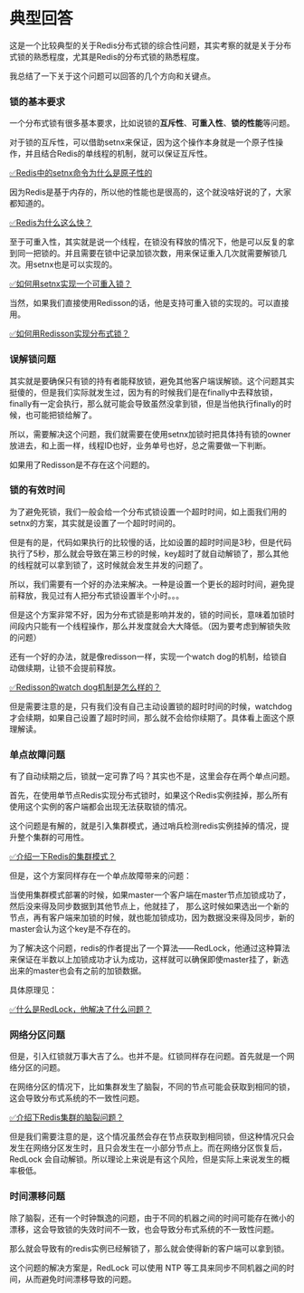 # 典型回答

这是一个比较典型的关于Redis分布式锁的综合性问题，其实考察的就是关于分布式锁的熟悉程度，尤其是Redis的分布式锁的熟悉程度。

我总结了一下关于这个问题可以回答的几个方向和关键点。

### 锁的基本要求

一个分布式锁有很多基本要求，比如说锁的**互斥性**、**可重入性**、**锁的性能**等问题。

对于锁的互斥性，可以借助setnx来保证，因为这个操作本身就是一个原子性操作，并且结合Redis的单线程的机制，就可以保证互斥性。

[✅Redis中的setnx命令为什么是原子性的](https://www.yuque.com/hollis666/fo22bm/wc784r8azzgcxxi4?view=doc_embed)

因为Redis是基于内存的，所以他的性能也是很高的，这个就没啥好说的了，大家都知道的。

[✅Redis为什么这么快？](https://www.yuque.com/hollis666/fo22bm/kc7dw3?view=doc_embed)

至于可重入性，其实就是说一个线程，在锁没有释放的情况下，他是可以反复的拿到同一把锁的。并且需要在锁中记录加锁次数，用来保证重入几次就需要解锁几次。用setnx也是可以实现的。

[✅如何用setnx实现一个可重入锁？](https://www.yuque.com/hollis666/fo22bm/ponw7kdrqasbrgoz?view=doc_embed)


当然，如果我们直接使用Redisson的话，他是支持可重入锁的实现的。可以直接用。

[✅如何用Redisson实现分布式锁？](https://www.yuque.com/hollis666/fo22bm/gdsvngueclva39ve?view=doc_embed)

### 误解锁问题

其实就是要确保只有锁的持有者能释放锁，避免其他客户端误解锁。这个问题其实挺傻的，但是我们实际就发生过，因为有的时候我们是在finally中去释放锁，finally有一定会执行，那么就可能会导致虽然没拿到锁，但是当他执行finally的时候，也可能把锁给解了。

所以，需要解决这个问题，我们就需要在使用setnx加锁时把具体持有锁的owner放进去，和上面一样，线程ID也好，业务单号也好，总之需要做一下判断。

如果用了Redisson是不存在这个问题的。

### 锁的有效时间

为了避免死锁，我们一般会给一个分布式锁设置一个超时时间，如上面我们用的setnx的方案，其实就是设置了一个超时时间的。

但是有的是，代码如果执行的比较慢的话，比如设置的超时时间是3秒，但是代码执行了5秒，那么就会导致在第三秒的时候，key超时了就自动解锁了，那么其他的线程就可以拿到锁了，这时候就会发生并发的问题了。

所以，我们需要有一个好的办法来解决。一种是设置一个更长的超时时间，避免提前释放，我见过有人把分布式锁设置半个小时。。。

但是这个方案非常不好，因为分布式锁是影响并发的，锁的时间长，意味着加锁时间段内只能有一个线程操作，那么并发度就会大大降低。（因为要考虑到解锁失败的问题）

还有一个好的办法，就是像redisson一样，实现一个watch dog的机制，给锁自动做续期，让锁不会提前释放。

[✅Redisson的watch dog机制是怎么样的？](https://www.yuque.com/hollis666/fo22bm/fg0f0wh41g8eu5ik?view=doc_embed)

但是需要注意的是，只有我们没有自己主动设置锁的超时时间的时候，watchdog才会续期，如果自己设置了超时时间，那么就不会给你续期了。具体看上面这个原理解读。

### 单点故障问题

有了自动续期之后，锁就一定可靠了吗？其实也不是，这里会存在两个单点问题。

首先，在使用单节点Redis实现分布式锁时，如果这个Redis实例挂掉，那么所有使用这个实例的客户端都会出现无法获取锁的情况。

这个问题是有解的，就是引入集群模式，通过哨兵检测redis实例挂掉的情况，提升整个集群的可用性。

[✅介绍一下Redis的集群模式？](https://www.yuque.com/hollis666/fo22bm/namhuv165lorwudw?view=doc_embed)

但是，这个方案同样存在一个单点故障带来的问题：

当使用集群模式部署的时候，如果master一个客户端在master节点加锁成功了，然后没来得及同步数据到其他节点上，他就挂了， 那么这时候如果选出一个新的节点，再有客户端来加锁的时候，就也能加锁成功，因为数据没来得及同步，新的master会认为这个key是不存在的。

为了解决这个问题，redis的作者提出了一个算法——RedLock，他通过这种算法来保证在半数以上加锁成功才认为成功，这样就可以确保即使master挂了，新选出来的master也会有之前的加锁数据。

具体原理见：

[✅什么是RedLock，他解决了什么问题？](https://www.yuque.com/hollis666/fo22bm/lxzg0ubs2xpvenxw?view=doc_embed)


### 网络分区问题

但是，引入红锁就万事大吉了么。也并不是。红锁同样存在问题。首先就是一个网络分区的问题。

在网络分区的情况下，比如集群发生了脑裂，不同的节点可能会获取到相同的锁，这会导致分布式系统的不一致性问题。

[✅介绍下Redis集群的脑裂问题？](https://www.yuque.com/hollis666/fo22bm/zt94705fhgxs5aa0?view=doc_embed)

但是我们需要注意的是，这个情况虽然会存在节点获取到相同锁，但这种情况只会发生在网络分区发生时，且只会发生在一小部分节点上。而在网络分区恢复后，RedLock 会自动解锁。所以理论上来说是有这个风险，但是实际上来说发生的概率极低。

### 时间漂移问题

除了脑裂，还有一个时钟飘逸的问题，由于不同的机器之间的时间可能存在微小的漂移，这会导致锁的失效时间不一致，也会导致分布式系统的不一致性问题。

那么就会导致有的redis实例已经解锁了，那么就会使得新的客户端可以拿到锁。

这个问题的解决方案是，RedLock 可以使用 NTP 等工具来同步不同机器之间的时间，从而避免时间漂移导致的问题。
